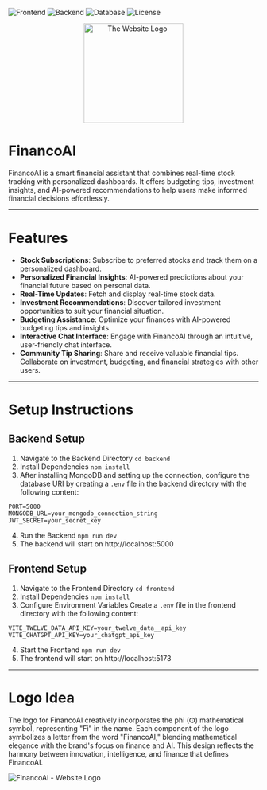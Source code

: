 ![Frontend](https://img.shields.io/badge/Frontend-React.js-blue.svg)
![Backend](https://img.shields.io/badge/Backend-Express.js%20-brightgreen.svg)
![Database](https://img.shields.io/badge/Database-MongoDB%20-green.svg)
![License](https://img.shields.io/badge/license-Apache_2.0-red.svg)

<div align="center">
  <img src="https://github.com/user-attachments/assets/e818d50b-37e8-40e1-a980-5a21d87c3d6f" alt="The Website Logo" width="200" />
</div>



# FinancoAI

FinancoAI is a smart financial assistant that combines real-time stock tracking with personalized dashboards. It offers budgeting tips, investment insights, and AI-powered recommendations to help users make informed financial decisions effortlessly.


---

# Features

- **Stock Subscriptions**: Subscribe to preferred stocks and track them on a personalized dashboard.
- **Personalized Financial Insights**: AI-powered predictions about your financial future based on personal data.
- **Real-Time Updates**: Fetch and display real-time stock data.
- **Investment Recommendations**: Discover tailored investment opportunities to suit your financial situation.
- **Budgeting Assistance**: Optimize your finances with AI-powered budgeting tips and insights.
- **Interactive Chat Interface**: Engage with FinancoAI through an intuitive, user-friendly chat interface.
- **Community Tip Sharing**: Share and receive valuable financial tips. Collaborate on investment, budgeting, and financial strategies with other users.


---

# Setup Instructions

## Backend Setup
1. Navigate to the Backend Directory
```cd backend```
2. Install Dependencies
``` npm install ```
3. After installing MongoDB and setting up the connection, configure the database URI by creating a ```.env``` file in the backend directory with the following content:
```
PORT=5000
MONGODB_URL=your_mongodb_connection_string
JWT_SECRET=your_secret_key
```
4. Run the Backend
``` npm run dev ```
5. The backend will start on http://localhost:5000


## Frontend Setup
1. Navigate to the Frontend Directory
``` cd frontend ```
2. Install Dependencies
``` npm install ```
3. Configure Environment Variables
Create a ```.env``` file in the frontend directory with the following content:
```
VITE_TWELVE_DATA_API_KEY=your_twelve_data__api_key
VITE_CHATGPT_API_KEY=your_chatgpt_api_key
```
4. Start the Frontend
``` npm run dev ```
5. The frontend will start on http://localhost:5173


---

# Logo Idea

The logo for FinancoAI creatively incorporates the phi (Φ) mathematical symbol, representing "Fi" in the name. Each component of the logo symbolizes a letter from the word "FinancoAI," blending mathematical elegance with the brand's focus on finance and AI. This design reflects the harmony between innovation, intelligence, and finance that defines FinancoAI.

![FinancoAi - Website Logo](https://github.com/user-attachments/assets/e1888836-685d-45bd-9a15-60251366bc52)
